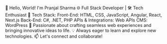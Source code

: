 👋 Hello, World! I'm Pranjal Sharma
🌐 Full Stack Developer | 🛠️ Tech Enthusiast
🚀 Tech Stack:
      Front-End: HTML, CSS, JavaScript, Angular, React, Next.js
      Back-End: C#, .NET, PHP
      APIs & Integrations: Web APIs
      CMS: WordPress
🔭 Passionate about crafting seamless web experiences and bringing innovative ideas to life.
💡 Always eager to learn and explore new technologies.
📫 Let's connect and collaborate!


<!---
devilsnest-sys/devilsnest-sys is a ✨ special ✨ repository because its `README.md` (this file) appears on your GitHub profile.
You can click the Preview link to take a look at your changes.
--->
